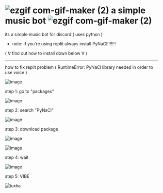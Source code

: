 #  ![ezgif com-gif-maker (2)](https://user-images.githubusercontent.com/90879002/143177564-1c5b816d-ae51-4cae-bd92-853c292ca0a8.gif) a simple music bot ![ezgif com-gif-maker (2)](https://user-images.githubusercontent.com/90879002/143177577-60f6d743-aabe-4529-ac2b-c4259cb6a140.gif)


its a simple music bot for discord ( uses python ) 

- note:
if you're using replit always install PyNaCl!!!!!!! 

( ᐁ find out how to install down below ᐁ )


--------------------------------------------------------------------------------------------------------------------------------------------------



how to fix replit problem ( RuntimeError: PyNaCl library needed in order to use voice ) 

![image](https://user-images.githubusercontent.com/90879002/143012279-ecae2365-a4b4-482a-8ae6-a536650b4fa8.png)



step 1:
go to "packages"

![image](https://user-images.githubusercontent.com/90879002/143012647-a8907e6b-4e85-4c52-8c65-5f66f2117b37.png)



step 2:
search "PyNaCl"

![image](https://user-images.githubusercontent.com/90879002/143012909-c1d192f3-04c8-4af4-9429-9e87e994adec.png)



step 3: 
download package

![image](https://user-images.githubusercontent.com/90879002/143013943-292cde1b-ef62-41de-ac3a-0d57f2109809.png)

![image](https://user-images.githubusercontent.com/90879002/143014013-8226a675-0716-41a5-b4c7-9ef4b4d1db10.png)



step 4: 
wait

![image](https://user-images.githubusercontent.com/90879002/143014085-ecf15515-3c2e-4a10-add8-d68232f71058.png)




step 5:
VIBE

![iuxha](https://user-images.githubusercontent.com/90879002/143177364-c705b777-60f1-4d83-9504-921fb9af7d4d.gif)
















